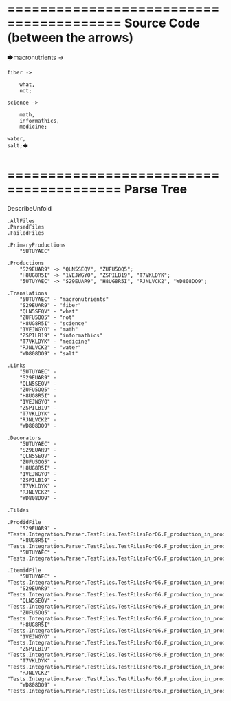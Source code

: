 ========================================
Source Code (between the arrows)
========================================

🡆macronutrients ->

    fiber ->

        what,
        not;
	
	science ->
		
		math,
		informathics,
		medicine;
    
    water,
    salt;🡄

========================================
Parse Tree
========================================
DescribeUnfold

    .AllFiles
    .ParsedFiles
    .FailedFiles

    .PrimaryProductions
        "5UTUYAEC" 

    .Productions
        "S29EUAR9" -> "QLN5SEQV", "ZUFU5OQ5";
        "H8UG8R5I" -> "1VEJWGYO", "ZSPILB19", "T7VKLDYK";
        "5UTUYAEC" -> "S29EUAR9", "H8UG8R5I", "RJNLVCK2", "WD808DO9";

    .Translations
        "5UTUYAEC" - "macronutrients"
        "S29EUAR9" - "fiber"
        "QLN5SEQV" - "what"
        "ZUFU5OQ5" - "not"
        "H8UG8R5I" - "science"
        "1VEJWGYO" - "math"
        "ZSPILB19" - "informathics"
        "T7VKLDYK" - "medicine"
        "RJNLVCK2" - "water"
        "WD808DO9" - "salt"

    .Links
        "5UTUYAEC" - 
        "S29EUAR9" - 
        "QLN5SEQV" - 
        "ZUFU5OQ5" - 
        "H8UG8R5I" - 
        "1VEJWGYO" - 
        "ZSPILB19" - 
        "T7VKLDYK" - 
        "RJNLVCK2" - 
        "WD808DO9" - 

    .Decorators
        "5UTUYAEC" - 
        "S29EUAR9" - 
        "QLN5SEQV" - 
        "ZUFU5OQ5" - 
        "H8UG8R5I" - 
        "1VEJWGYO" - 
        "ZSPILB19" - 
        "T7VKLDYK" - 
        "RJNLVCK2" - 
        "WD808DO9" - 

    .Tildes

    .ProdidFile
        "S29EUAR9" - "Tests.Integration.Parser.TestFiles.TestFilesFor06.F_production_in_production4.ds"
        "H8UG8R5I" - "Tests.Integration.Parser.TestFiles.TestFilesFor06.F_production_in_production4.ds"
        "5UTUYAEC" - "Tests.Integration.Parser.TestFiles.TestFilesFor06.F_production_in_production4.ds"

    .ItemidFile
        "5UTUYAEC" - "Tests.Integration.Parser.TestFiles.TestFilesFor06.F_production_in_production4.ds"
        "S29EUAR9" - "Tests.Integration.Parser.TestFiles.TestFilesFor06.F_production_in_production4.ds"
        "QLN5SEQV" - "Tests.Integration.Parser.TestFiles.TestFilesFor06.F_production_in_production4.ds"
        "ZUFU5OQ5" - "Tests.Integration.Parser.TestFiles.TestFilesFor06.F_production_in_production4.ds"
        "H8UG8R5I" - "Tests.Integration.Parser.TestFiles.TestFilesFor06.F_production_in_production4.ds"
        "1VEJWGYO" - "Tests.Integration.Parser.TestFiles.TestFilesFor06.F_production_in_production4.ds"
        "ZSPILB19" - "Tests.Integration.Parser.TestFiles.TestFilesFor06.F_production_in_production4.ds"
        "T7VKLDYK" - "Tests.Integration.Parser.TestFiles.TestFilesFor06.F_production_in_production4.ds"
        "RJNLVCK2" - "Tests.Integration.Parser.TestFiles.TestFilesFor06.F_production_in_production4.ds"
        "WD808DO9" - "Tests.Integration.Parser.TestFiles.TestFilesFor06.F_production_in_production4.ds"

